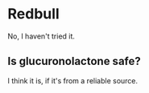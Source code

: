# Redbull

No, I haven't tried it.

## Is glucuronolactone safe?
I think it is, if it's from a reliable source.